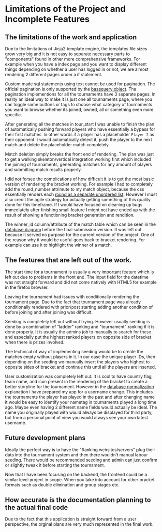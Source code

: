 # Limitations of the Project and Incomplete Features

## The limitations of the work and application 

Due to the limitations of Jinja2 template engine, the templates file sizes grow very big and it is not easy to separate necessary parts to "components" found in other more comprehensive frameworks. For example when you have a index page and you want to display different things depending on whether a user has logged in or not, we are almost rendering 2 different pages under a if statement. 

Custom made sql statements using text cannot be used for pagination. The official pagination is only supported by the [basequery object](https://flask-sqlalchemy.palletsprojects.com/en/2.x/api/#flask_sqlalchemy.BaseQuery). The pagination implementions for all the tournaments have 3 separate pages. In reality an ideal way to make it is just one all tournaments page, where you can toggle some buttons or tags to choose what category of tournaments you want to browse whether its joined, owned, all or something even more specific.

After generating all the matches in tour_start I was unable to finish the plan of automatically pushing forward players who have essentially a bypass for their first matches. In other words if a player has a placeholder `Player 2` as their opponent it would automatically detect it, push the player to the next match and delete the placeholder match completely.

Match deletion simply breaks the front end of rendering. The plan was just to get a walking skeleton/vertical integration working first which included the joining of tournaments, generating matches for any amount of players and submitting match results properly. 

I did not forsee the complications of how difficult it is to get the most basic version of rendering the bracket working. For example I had to completely add the round_number attrimute to my match object, because the css essentially renders each [round as a separate unordered list](https://github.com/rescawen/Wenlei-Dai-Rankkauslista-Tsoha/blob/master/application/templates/tournament/tournament.html#L25). However I must also credit the agile strategy for actually getting something of this quality done for this timeframe. If I would have focused on cleaning up bugs immediately after finishing small feature I might not have ended up with the result of showing a functioning bracket generation and rendition. 

The winner_id column/attribute of the match table which can be seen in the [database diagram](https://github.com/rescawen/Wenlei-Dai-Rankkauslista-Tsoha/blob/master/documentation/pictures/tsohatietokantakaaviofinal.jpg) before the final submission version. It was left out because it served no purpose for the current version of the project. One of the reason why it would be useful goes back to bracket rendering. For example can use it to highlight the winner of a match.

## The features that are left out of the work. 

The start time for a tournament is usually a very important feature which is left out due to problems in the front end. The input field for the datetime was not straight forward and did not come natively with HTML5 for example in the firefox browser. 

Leaving the tournament had issues with conditionally rendering the tournament page. Due to the fact that tournament page was already conditionally rendered with prior/post starting adding another condition of before joining and after joining was difficult. 

Seeding is completely left out without trying. However usually seeding is done by a combination of "ladder" ranking and "tournament" ranking if it is done properly. It is usually the admins job to manually to search for these and especially put the highest ranked players on opposite side of bracket when there is prizes involved. 

The technical of way of implementing seeding would be to create the matches empty without players in it. In our case the unique player IDs, then depending on the seeding we manually insert the players who highest to opposite sides of bracket and continue this until all the players are inserted. 

User customization was completely left out. It is cool to have country flag, team name, and icon present in the rendering of the bracket to create a better storyline for the tournament. However in the [database normalization](https://github.com/rescawen/Wenlei-Dai-Rankkauslista-Tsoha/blob/master/documentation/databasedescription.md) explanation I have prepared my app for a username change. This includes the tournaments the player has played in the past and after changing name it would be easy to identify your nametag in tournaments played a long time ago. Maybe even having 2 different name fields would actually be ideal. The name you originally played with would always be displayed for third party, but from a personal point of view you would always see your own latest username. 

## Future development plans

Ideally the perfect way is to have the "Ranking websites/servers" plug their data into the tournament system and then there wouldn't manual labour seeding. There would be recommended seeding and admin can just confirm or slightly tweak it before starting the tournament.

Now that I have been focusing on the backend, the frontend could be a similar level project in scope. When you take into account for other bracket formats such as double elimination and group stages etc. 

## How accurate is the documentation planning to the actual final code

Due to the fact that this application is straight forward from a user perspective, the orginal plans are very much represented in the final work. 

